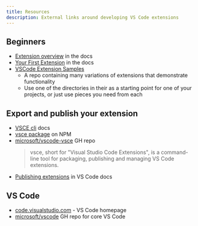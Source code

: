 ```yaml
---
title: Resources
description: External links around developing VS Code extensions
---
```


## Beginners

- [Extension overview](https://code.visualstudio.com/api) in the docs
- [Your First Extension](https://code.visualstudio.com/api/get-started/your-first-extension) in the docs
- [VSCode Extension Samples](https://github.com/Microsoft/vscode-extension-samples)
    - A repo containing many variations of extensions that demonstrate functionality
    - Use one of the directories in their as a starting point for one of your projects, or just use pieces you need from each

## Export and publish your extension

- [VSCE cli](https://vscode-docs.readthedocs.io/en/latest/tools/vscecli/) docs
- [vsce package](https://www.npmjs.com/package/vsce) on NPM
- [microsoft/vscode-vsce](https://github.com/microsoft/vscode-vsce) GH repo
    > vsce, short for "Visual Studio Code Extensions", is a command-line tool for packaging, publishing and managing VS Code extensions.
- [Publishing extensions](https://code.visualstudio.com/api/working-with-extensions/publishing-extension) in VS Code docs

## VS Code

- [code.visualstudio.com](https://code.visualstudio.com/) - VS Code homepage
- [microsoft/vscode](https://github.com/microsoft/vscode) GH repo for core VS Code
